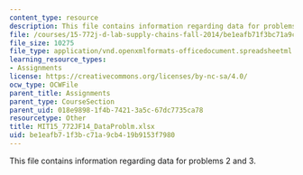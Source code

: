 ```yaml
---
content_type: resource
description: This file contains information regarding data for problems 2 and 3.
file: /courses/15-772j-d-lab-supply-chains-fall-2014/be1eafb71f3bc71a9cb419b9153f7980_MIT15_772JF14_DataProblm.xlsx
file_size: 10275
file_type: application/vnd.openxmlformats-officedocument.spreadsheetml.sheet
learning_resource_types:
- Assignments
license: https://creativecommons.org/licenses/by-nc-sa/4.0/
ocw_type: OCWFile
parent_title: Assignments
parent_type: CourseSection
parent_uid: 018e9898-1f4b-7421-3a5c-67dc7735ca78
resourcetype: Other
title: MIT15_772JF14_DataProblm.xlsx
uid: be1eafb7-1f3b-c71a-9cb4-19b9153f7980
---
```

This file contains information regarding data for problems 2 and 3.